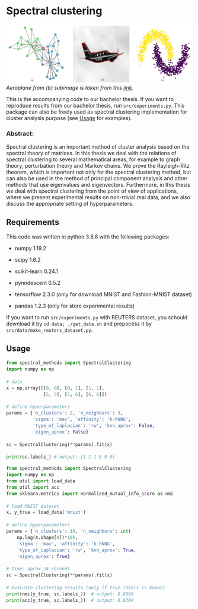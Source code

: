 # Spectral clustering

![](https://github.com/CepkaR/Spectral-Clustering/blob/main/spectral_clustering.png)
*Aeroplane from (b) subimage is taken from this [link](https://www.newscientist.com/article/2255751-zero-emissions-hydrogen-plane-test-was-part-powered-by-fossil-fuels/).*

This is the accompanying code to our bachelor thesis. 
If you want to reproduce results from our bachelor thesis, run `src/experiments.py`. This package can also be freely used 
as spectral clustering implementation for cluster analysis purpose (see [Usage](#Usage) for examples).

### Abstract:

Spectral clustering is an important method of cluster analysis based on the spectral theory of matrices. In this thesis we deal with the relations of spectral clustering to several mathematical areas, for example to graph theory, perturbation theory and Markov chains. We prove the Rayleigh-Ritz theorem, which is important not only for the spectral clustering method, but can also be used in the method of principal component analysis and other methods that use eigenvalues and eigenvectors. Furthermore, in this thesis we deal with spectral clustering from the point of view of applications, where we present experimental results on non-trivial real data, and we also discuss the appropriate setting of hyperparameters.

## Requirements
This code was written in python 3.8.8 with the following packages:

* numpy 1.19.2
* scipy 1.6.2
* scikit-learn 0.24.1
* pynndescent 0.5.2

* tensorflow 2.3.0 (only for download MNIST and Fashion-MNIST dataset)
* pandas 1.2.3 (only for store experimental results)

If you want to run `src/experiments.py` with REUTERS dataset, you schould download it by `cd data; ./get_data.sh` and prepocess it by `src/data/make_reuters_dataset.py`.

## Usage
```python
from spectral_methods import SpectralClustering
import numpy as np

# data
x = np.array([[0, 0], [0, 1], [1, 1],
              [5, 5], [5, 6], [6, 6]])

# define hyperparameters
params = {'n_clusters': 2, 'n_neighbors': 3,
          'sigma': 'max', 'affinity': 'k-hNNG',
          'type_of_laplacian': 'rw', 'knn_aprox': False,
          'eigen_aprox': False}

sc = SpectralClustering(**params).fit(x)

print(sc.labels_) # output: [1 1 1 0 0 0]
```

```python
from spectral_methods import SpectralClustering
import numpy as np
from util import load_data
from util import acc
from sklearn.metrics import normalized_mutual_info_score as nmi

# load MNIST dataset
x, y_true = load_data('mnist')

# define hyperparameters
params = {'n_clusters': 10, 'n_neighbors': int(
    np.log(X.shape[0])*10),
    'sigma': 'max', 'affinity': 'k-hNNG',
    'type_of_laplacian': 'rw', 'knn_aprox': True,
    'eigen_aprox': True}

# time: aprox 24 seconds
sc = SpectralClustering(**params).fit(x)

# evaluate clustering results (only if true labels is known)
print(nmi(y_true, sc.labels_))  # output: 0.6808
print(acc(y_true, sc.labels_))  # output: 0.6304
```
